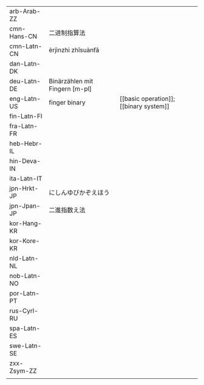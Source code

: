 | | | |
|-|-|-|
| arb-Arab-ZZ |  |  |
| cmn-Hans-CN | 二进制指算法 |  |
| cmn-Latn-CN | èrjìnzhì zhǐsuànfǎ |  |
| dan-Latn-DK |  |  |
| deu-Latn-DE | Binärzählen mit Fingern [m-pl] |  |
| eng-Latn-US | finger binary | [[basic operation]]; [[binary system]] |
| fin-Latn-FI |  |  |
| fra-Latn-FR |  |  |
| heb-Hebr-IL |  |  |
| hin-Deva-IN |  |  |
| ita-Latn-IT |  |  |
| jpn-Hrkt-JP | にしんゆびかぞえほう |  |
| jpn-Jpan-JP | 二進指数え法 |  |
| kor-Hang-KR |  |  |
| kor-Kore-KR |  |  |
| nld-Latn-NL |  |  |
| nob-Latn-NO |  |  |
| por-Latn-PT |  |  |
| rus-Cyrl-RU |  |  |
| spa-Latn-ES |  |  |
| swe-Latn-SE |  |  |
| zxx-Zsym-ZZ |  |  |
|  |  |  |
